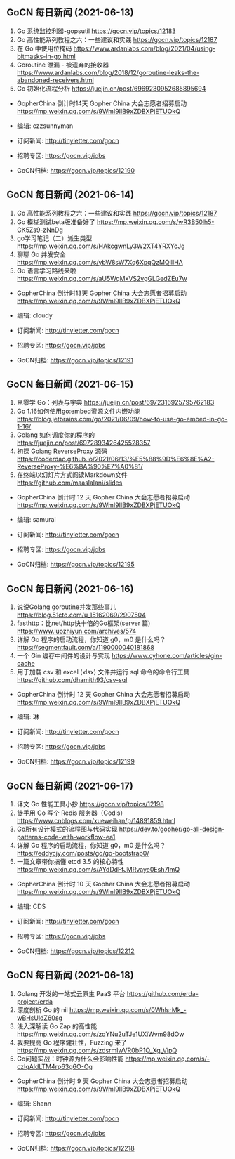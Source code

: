 ## GoCN 每日新闻 (2021-06-13)
1. Go 系统监控利器-gopsutil  https://gocn.vip/topics/12183
2. Go 高性能系列教程之六：一些建议和实践  https://gocn.vip/topics/12187
3. 在 Go 中使用位掩码  https://www.ardanlabs.com/blog/2021/04/using-bitmasks-in-go.html
4. Goroutine 泄漏 - 被遗弃的接收器  https://www.ardanlabs.com/blog/2018/12/goroutine-leaks-the-abandoned-receivers.html
5. Go 初始化流程分析  https://juejin.cn/post/6969230952685895694

- GopherChina 倒计时14天 Gopher China 大会志愿者招募启动 https://mp.weixin.qq.com/s/9WmI9IlB9xZDBXPjETUOkQ

- 编辑: czzsunnyman
- 订阅新闻: http://tinyletter.com/gocn
- 招聘专区: https://gocn.vip/jobs
- GoCN归档: https://gocn.vip/topics/12190

## GoCN 每日新闻 (2021-06-14)
1. Go 高性能系列教程之六：一些建议和实践 https://gocn.vip/topics/12187
2. Go 模糊测试beta版准备好了 https://mp.weixin.qq.com/s/wR3B50lh5-CK5Zs9-zNnDg
3. go学习笔记（二）派生类型 https://mp.weixin.qq.com/s/HAkcgwnLy3W2XT4YRXYcJg
4. 聊聊 Go 并发安全 https://mp.weixin.qq.com/s/ybW8sW7Xq6XpqQzMQlIlHA
5. Go 语言学习路线来啦 https://mp.weixin.qq.com/s/aU5WqMxVS2vgGLGedZEu7w


- GopherChina 倒计时13天 Gopher China 大会志愿者招募启动 https://mp.weixin.qq.com/s/9WmI9IlB9xZDBXPjETUOkQ

- 编辑: cloudy
- 订阅新闻: http://tinyletter.com/gocn
- 招聘专区: https://gocn.vip/jobs
- GoCN归档: https://gocn.vip/topics/12191

## GoCN 每日新闻 (2021-06-15)

1. 从零学 Go：列表与字典 https://juejin.cn/post/6972316925795762183
2. Go 1.16如何使用go:embed资源文件内嵌功能 https://blog.jetbrains.com/go/2021/06/09/how-to-use-go-embed-in-go-1-16/
3. Golang 如何调度你的程序的 https://juejin.cn/post/6972893426425528357
4. 初探 Golang ReverseProxy 源码 https://coderdao.github.io/2021/06/13/%E5%88%9D%E6%8E%A2-ReverseProxy-%E6%BA%90%E7%A0%81/
5. 在终端以幻灯片方式阅读Markdown文件 https://github.com/maaslalani/slides

- GopherChina 倒计时 12 天 Gopher China 大会志愿者招募启动 https://mp.weixin.qq.com/s/9WmI9IlB9xZDBXPjETUOkQ

- 编辑: samurai
- 订阅新闻: http://tinyletter.com/gocn
- 招聘专区: https://gocn.vip/jobs
- GoCN归档: https://gocn.vip/topics/12195

## GoCN 每日新闻 (2021-06-16)

1. 说说Golang goroutine并发那些事儿 https://blog.51cto.com/u_15162069/2907504
2. fasthttp：比net/http快十倍的Go框架(server 篇)  https://www.luozhiyun.com/archives/574
3. 详解 Go 程序的启动流程，你知道 g0，m0 是什么吗？ https://segmentfault.com/a/1190000040181868
4. 一个 Gin 缓存中间件的设计与实现 https://www.cyhone.com/articles/gin-cache
5. 用于加载 csv 和 excel (xlsx) 文件并运行 sql 命令的命令行工具 https://github.com/dhamith93/csv-sql

- GopherChina 倒计时 12 天 Gopher China 大会志愿者招募启动 https://mp.weixin.qq.com/s/9WmI9IlB9xZDBXPjETUOkQ

- 编辑: 琳 
- 订阅新闻: http://tinyletter.com/gocn
- 招聘专区: https://gocn.vip/jobs
- GoCN归档: https://gocn.vip/topics/12199

## GoCN 每日新闻 (2021-06-17)

1. 译文 Go 性能工具小抄 https://gocn.vip/topics/12198
2. 徒手用 Go 写个 Redis 服务器（Godis）https://www.cnblogs.com/xueweihan/p/14891859.html
3. Go所有设计模式的流程图与代码实现 https://dev.to/gopher/go-all-design-patterns-code-with-workflow-ea1
4. 详解 Go 程序的启动流程，你知道 g0，m0 是什么吗？ https://eddycjy.com/posts/go/go-bootstrap0/
5. 一篇文章带你搞懂 etcd 3.5 的核心特性 https://mp.weixin.qq.com/s/AYdDdFfJMRvaye0Esh7ImQ

- GopherChina 倒计时 10 天 Gopher China 大会志愿者招募启动 https://mp.weixin.qq.com/s/9WmI9IlB9xZDBXPjETUOkQ

- 编辑: CDS
- 订阅新闻: http://tinyletter.com/gocn
- 招聘专区: https://gocn.vip/jobs
- GoCN归档: https://gocn.vip/topics/12212

## GoCN 每日新闻 (2021-06-18)

1. Golang 开发的一站式云原生 PaaS 平台 https://github.com/erda-project/erda
2. 深度剖析 Go 的 nil https://mp.weixin.qq.com/s/0WhlsrMk_-wBHsUldZ60sg
3. 浅入深解读 Go Zap 的高性能 https://mp.weixin.qq.com/s/zqYNu2uTJe1UXiWvm98dOw
4. 我要提高 Go 程序健壮性，Fuzzing 来了 https://mp.weixin.qq.com/s/zdsrmlwVR0bP1Q_Xg_VlpQ
5. Go问题实战：时钟源为什么会影响性能 https://mp.weixin.qq.com/s/-czIqAldLTM4rp63g6O-Og

- GopherChina 倒计时 9 天 Gopher China 大会志愿者招募启动 https://mp.weixin.qq.com/s/9WmI9IlB9xZDBXPjETUOkQ

- 编辑: Shann
- 订阅新闻: http://tinyletter.com/gocn
- 招聘专区: https://gocn.vip/jobs
- GoCN归档: https://gocn.vip/topics/12218
